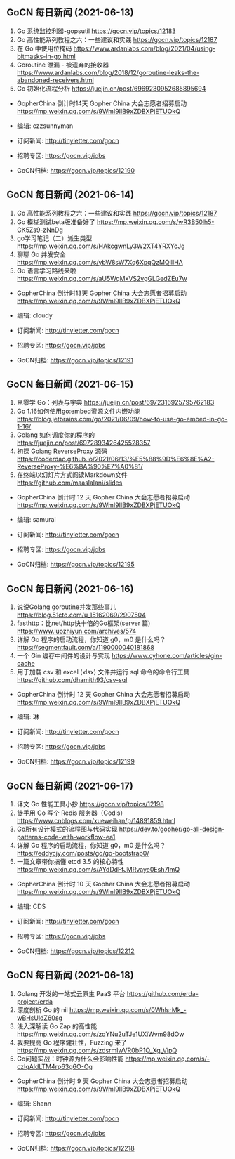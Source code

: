 ## GoCN 每日新闻 (2021-06-13)
1. Go 系统监控利器-gopsutil  https://gocn.vip/topics/12183
2. Go 高性能系列教程之六：一些建议和实践  https://gocn.vip/topics/12187
3. 在 Go 中使用位掩码  https://www.ardanlabs.com/blog/2021/04/using-bitmasks-in-go.html
4. Goroutine 泄漏 - 被遗弃的接收器  https://www.ardanlabs.com/blog/2018/12/goroutine-leaks-the-abandoned-receivers.html
5. Go 初始化流程分析  https://juejin.cn/post/6969230952685895694

- GopherChina 倒计时14天 Gopher China 大会志愿者招募启动 https://mp.weixin.qq.com/s/9WmI9IlB9xZDBXPjETUOkQ

- 编辑: czzsunnyman
- 订阅新闻: http://tinyletter.com/gocn
- 招聘专区: https://gocn.vip/jobs
- GoCN归档: https://gocn.vip/topics/12190

## GoCN 每日新闻 (2021-06-14)
1. Go 高性能系列教程之六：一些建议和实践 https://gocn.vip/topics/12187
2. Go 模糊测试beta版准备好了 https://mp.weixin.qq.com/s/wR3B50lh5-CK5Zs9-zNnDg
3. go学习笔记（二）派生类型 https://mp.weixin.qq.com/s/HAkcgwnLy3W2XT4YRXYcJg
4. 聊聊 Go 并发安全 https://mp.weixin.qq.com/s/ybW8sW7Xq6XpqQzMQlIlHA
5. Go 语言学习路线来啦 https://mp.weixin.qq.com/s/aU5WqMxVS2vgGLGedZEu7w


- GopherChina 倒计时13天 Gopher China 大会志愿者招募启动 https://mp.weixin.qq.com/s/9WmI9IlB9xZDBXPjETUOkQ

- 编辑: cloudy
- 订阅新闻: http://tinyletter.com/gocn
- 招聘专区: https://gocn.vip/jobs
- GoCN归档: https://gocn.vip/topics/12191

## GoCN 每日新闻 (2021-06-15)

1. 从零学 Go：列表与字典 https://juejin.cn/post/6972316925795762183
2. Go 1.16如何使用go:embed资源文件内嵌功能 https://blog.jetbrains.com/go/2021/06/09/how-to-use-go-embed-in-go-1-16/
3. Golang 如何调度你的程序的 https://juejin.cn/post/6972893426425528357
4. 初探 Golang ReverseProxy 源码 https://coderdao.github.io/2021/06/13/%E5%88%9D%E6%8E%A2-ReverseProxy-%E6%BA%90%E7%A0%81/
5. 在终端以幻灯片方式阅读Markdown文件 https://github.com/maaslalani/slides

- GopherChina 倒计时 12 天 Gopher China 大会志愿者招募启动 https://mp.weixin.qq.com/s/9WmI9IlB9xZDBXPjETUOkQ

- 编辑: samurai
- 订阅新闻: http://tinyletter.com/gocn
- 招聘专区: https://gocn.vip/jobs
- GoCN归档: https://gocn.vip/topics/12195

## GoCN 每日新闻 (2021-06-16)

1. 说说Golang goroutine并发那些事儿 https://blog.51cto.com/u_15162069/2907504
2. fasthttp：比net/http快十倍的Go框架(server 篇)  https://www.luozhiyun.com/archives/574
3. 详解 Go 程序的启动流程，你知道 g0，m0 是什么吗？ https://segmentfault.com/a/1190000040181868
4. 一个 Gin 缓存中间件的设计与实现 https://www.cyhone.com/articles/gin-cache
5. 用于加载 csv 和 excel (xlsx) 文件并运行 sql 命令的命令行工具 https://github.com/dhamith93/csv-sql

- GopherChina 倒计时 12 天 Gopher China 大会志愿者招募启动 https://mp.weixin.qq.com/s/9WmI9IlB9xZDBXPjETUOkQ

- 编辑: 琳 
- 订阅新闻: http://tinyletter.com/gocn
- 招聘专区: https://gocn.vip/jobs
- GoCN归档: https://gocn.vip/topics/12199

## GoCN 每日新闻 (2021-06-17)

1. 译文 Go 性能工具小抄 https://gocn.vip/topics/12198
2. 徒手用 Go 写个 Redis 服务器（Godis）https://www.cnblogs.com/xueweihan/p/14891859.html
3. Go所有设计模式的流程图与代码实现 https://dev.to/gopher/go-all-design-patterns-code-with-workflow-ea1
4. 详解 Go 程序的启动流程，你知道 g0，m0 是什么吗？ https://eddycjy.com/posts/go/go-bootstrap0/
5. 一篇文章带你搞懂 etcd 3.5 的核心特性 https://mp.weixin.qq.com/s/AYdDdFfJMRvaye0Esh7ImQ

- GopherChina 倒计时 10 天 Gopher China 大会志愿者招募启动 https://mp.weixin.qq.com/s/9WmI9IlB9xZDBXPjETUOkQ

- 编辑: CDS
- 订阅新闻: http://tinyletter.com/gocn
- 招聘专区: https://gocn.vip/jobs
- GoCN归档: https://gocn.vip/topics/12212

## GoCN 每日新闻 (2021-06-18)

1. Golang 开发的一站式云原生 PaaS 平台 https://github.com/erda-project/erda
2. 深度剖析 Go 的 nil https://mp.weixin.qq.com/s/0WhlsrMk_-wBHsUldZ60sg
3. 浅入深解读 Go Zap 的高性能 https://mp.weixin.qq.com/s/zqYNu2uTJe1UXiWvm98dOw
4. 我要提高 Go 程序健壮性，Fuzzing 来了 https://mp.weixin.qq.com/s/zdsrmlwVR0bP1Q_Xg_VlpQ
5. Go问题实战：时钟源为什么会影响性能 https://mp.weixin.qq.com/s/-czIqAldLTM4rp63g6O-Og

- GopherChina 倒计时 9 天 Gopher China 大会志愿者招募启动 https://mp.weixin.qq.com/s/9WmI9IlB9xZDBXPjETUOkQ

- 编辑: Shann
- 订阅新闻: http://tinyletter.com/gocn
- 招聘专区: https://gocn.vip/jobs
- GoCN归档: https://gocn.vip/topics/12218
